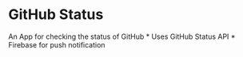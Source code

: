 <h1>GitHub Status</h1>
An App for checking the status of GitHub
* Uses GitHub Status API
* Firebase for push notification
